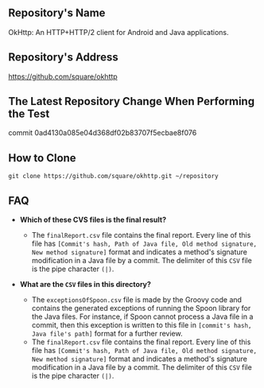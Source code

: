 ## Repository's Name

OkHttp: An HTTP+HTTP/2 client for Android and Java applications.

## Repository's Address

https://github.com/square/okhttp

## The Latest Repository Change When Performing the Test

commit 0ad4130a085e04d368df02b83707f5ecbae8f076

## How to Clone

`git clone https://github.com/square/okhttp.git ~/repository`

## FAQ
- **Which of these CVS files is the final result?**
  - The `finalReport.csv` file contains the final report. Every line of this file has `[Commit's hash, Path of Java file, Old method signature, New method signature]` format and indicates a method's signature modification in a Java file by a commit. The delimiter of this `CSV` file is the pipe character `(|)`.

- **What are the `CSV` files in this directory?**          
  - The `exceptionsOfSpoon.csv` file is made by the Groovy code and contains the generated exceptions of running the Spoon library for the Java files. For instance, if Spoon cannot process a Java file in a commit, then this exception is written to this file in `[commit's hash, Java file's path]` format for a further review.  
  - The `finalReport.csv` file contains the final report. Every line of this file has `[Commit's hash, Path of Java file, Old method signature, New method signature]` format and indicates a method's signature modification in a Java file by a commit. The delimiter of this `CSV` file is the pipe character `(|)`.
